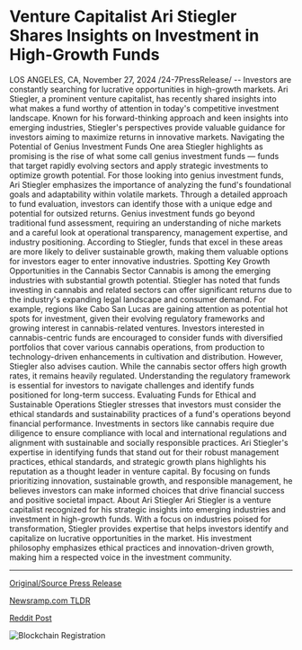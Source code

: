 # Venture Capitalist Ari Stiegler Shares Insights on Investment in High-Growth Funds

LOS ANGELES, CA, November 27, 2024 /24-7PressRelease/ -- Investors are constantly searching for lucrative opportunities in high-growth markets. Ari Stiegler, a prominent venture capitalist, has recently shared insights into what makes a fund worthy of attention in today's competitive investment landscape. Known for his forward-thinking approach and keen insights into emerging industries, Stiegler's perspectives provide valuable guidance for investors aiming to maximize returns in innovative markets.  Navigating the Potential of Genius Investment Funds  One area Stiegler highlights as promising is the rise of what some call genius investment funds — funds that target rapidly evolving sectors and apply strategic investments to optimize growth potential. For those looking into genius investment funds, Ari Stiegler emphasizes the importance of analyzing the fund's foundational goals and adaptability within volatile markets. Through a detailed approach to fund evaluation, investors can identify those with a unique edge and potential for outsized returns.  Genius investment funds go beyond traditional fund assessment, requiring an understanding of niche markets and a careful look at operational transparency, management expertise, and industry positioning. According to Stiegler, funds that excel in these areas are more likely to deliver sustainable growth, making them valuable options for investors eager to enter innovative industries.  Spotting Key Growth Opportunities in the Cannabis Sector  Cannabis is among the emerging industries with substantial growth potential. Stiegler has noted that funds investing in cannabis and related sectors can offer significant returns due to the industry's expanding legal landscape and consumer demand. For example, regions like Cabo San Lucas are gaining attention as potential hot spots for investment, given their evolving regulatory frameworks and growing interest in cannabis-related ventures. Investors interested in cannabis-centric funds are encouraged to consider funds with diversified portfolios that cover various cannabis operations, from production to technology-driven enhancements in cultivation and distribution.  However, Stiegler also advises caution. While the cannabis sector offers high growth rates, it remains heavily regulated. Understanding the regulatory framework is essential for investors to navigate challenges and identify funds positioned for long-term success.  Evaluating Funds for Ethical and Sustainable Operations  Stiegler stresses that investors must consider the ethical standards and sustainability practices of a fund's operations beyond financial performance. Investments in sectors like cannabis require due diligence to ensure compliance with local and international regulations and alignment with sustainable and socially responsible practices.  Ari Stiegler's expertise in identifying funds that stand out for their robust management practices, ethical standards, and strategic growth plans highlights his reputation as a thought leader in venture capital. By focusing on funds prioritizing innovation, sustainable growth, and responsible management, he believes investors can make informed choices that drive financial success and positive societal impact.  About Ari Stiegler Ari Stiegler is a venture capitalist recognized for his strategic insights into emerging industries and investment in high-growth funds. With a focus on industries poised for transformation, Stiegler provides expertise that helps investors identify and capitalize on lucrative opportunities in the market. His investment philosophy emphasizes ethical practices and innovation-driven growth, making him a respected voice in the investment community. 

---

[Original/Source Press Release](https://www.24-7pressrelease.com/press-release/516616/venture-capitalist-ari-stiegler-shares-insights-on-investment-in-high-growth-funds)
                    

[Newsramp.com TLDR](https://newsramp.com/curated-news/ari-stiegler-highlights-potential-of-genius-investment-funds-and-cannabis-sector-growth-opportunities/63f065da355d2968b98a3fb93b9289ae) 

 



[Reddit Post](https://www.reddit.com/r/CannabisNewsInfo/comments/1h0zke4/ari_stiegler_highlights_potential_of_genius/) 



![Blockchain Registration](https://cdn.newsramp.app/24-7PressRelease/qrcode/2411/27/gulfMY5h.webp)